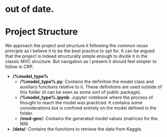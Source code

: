 # out of date.

# Project Structure
We approach the project and structure it following the *common reuse principle* as I believe it to be the best practice to opt for. It can be argued that the project is indeed structurally simple enough to divide it in the classic MVC structure. But navigation as I present it should feel simpler to follow in CRP.

- **/%model_type%**
  - **/%model_type%.py**: Contains the definition the model class and auxiliary functions relative to it. These definitions are used outside of this folder (it can be seen as some sort of public package).
  - **/%model_type%.ipynb**: Jupyter notebook where the process of thought to reach the model was practiced. It contains some considerations but is confined entirely on the model defined in the folder.
  - **/mod-gen/**: Contains the generated model values (matrices for the NN)
- **/data/**: Contains the functions to retrieve the data from Kaggle.